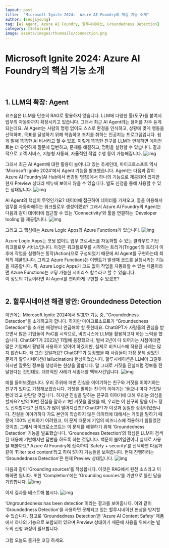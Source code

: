 ```yaml
---
layout: post
title:  "Microsoft Ignite 2024:  Azure AI Foundry의 핵심 기능 소개"
author: {seojiyoung}
tag: [AI Agent, Azure AI Foundry, 할루시네이션, Groundedness Detection]
category: [Solution]
image: assets/images/thumnails/connection.png
---
```


# Microsoft Ignite 2024: Azure AI Foundry의 핵심 기능 소개
<br/> 

## 1. LLM의 확장: Agent 
요즈음은 LLM을 단순히 RAG로 활용하지 않습니다. LLM에 다양한 툴(도구)를 붙여서 업무의 자동화까지 확장시키고 있습니다. 그래서 최근 AI Agent라는 용어를 자주 듣게 되는데요. AI Agent는 사람의 명령 없이도 스스로 환경을 인식하고, 상황에 맞게 행동을 선택하며, 목표를 달성하기 위해 학습하고 조치를 취하는 인공지능 프로그램입니다. 쉽게 말해 똑똑한 AI 비서라고 할 수 있죠. 
이렇게 똑똑한 친구를 LLM과 연계하면 에이전트는 더 유연하게 질문에 답변하고, 문제를 해결하고, 명령을 실행할 수 있습니다. 결과적으로 고객 서비스, 지능형 자동화, 자율적인 작업 수행 등이 가능해집니다. 
![img](../assets/images/seojiyoung/agentfirst.png)

그래서 최근 AI Agent에 대한 활용이 늘어나고 있는 추세인데, 마이크로소프트 역시 ‘Microsoft Ignite 2024’에서 Agent 기능을 발표했습니다. 
Agent는 다음과 같이 Azure AI Foundry(AI Hub에서 변경된 명칭)에서 하나의 기능으로 제공되어 있지만 현재 Preview 상태라 메뉴에 보이지 않을 수 있습니다. 별도 신청을 통해 사용할 수 있는 상태입니다.
![img](../assets/images/seojiyoung/agent.png)

AI Agent의 핵심이 무엇인가요? 데이터에 접근하여 데이터를 가져오고, 툴을 이용해서 업무를 자동화해주는 워크플로우 생성이겠죠? 그래서 Azure AI Foundry의 Agent는 다음과 같이 데이터에 접근할 수 있는 ‘Connectivity’와 툴을 연결하는 ‘Developer tooling’을 제공합니다. 
![img](../assets/images/seojiyoung/connect.png)

그리고 그 핵심에는 Azure Logic Apps와 Azure Functions가 있습니다. 
![img](../assets/images/seojiyoung/logicapp.png)

Azure Logic Apps는 코딩 없이도 업무 프로세스를 자동화할 수 있는 클라우드 기반 워크플로우 서비스입니다. 이것은 워크플로우를 시작하는 트리거(Trigger)와 트리거 이후에 작업을 실행하는 동작(Action)으로 구성되었기 때문에 AI Agent를 구현하는데 최적의 제품입니다. 그리고 Azure Functions는 이벤트가 발생때 코드를 실행시키는 기능을 제공합니다. 즉, Azure Logic Apps가 코드 없이 작업을 자동화할 수 있는 제품이라면 Azure Functions는 코딩 가능한 서버리스 함수라고 할 수 있습니다.  
이 정도의 기능이라면 AI Agent를 편리하게 구현할 수 있겠죠?  
<br/> 

## 2. 할루시네이션 해결 방안: Groundedness Detection 
이번에는 Microsoft Ignite 2024에서 발표한 기능 중, “Groundedness Detection”을 소개하고자 합니다. 
하지만 마이크로소프트가 “Groundedness Detection”을 소개한 배경부터 언급해야 할 듯한데요. ChatGPT가 사람들의 관심을 받으면서 많은 기업들이 PoC를 시작으로, 비즈니스에 LLM을 활용하고자 하는 노력을 했습니다. ChatGPT가 2022년 11월에 등장했으니, 벌써 2년이 다 되어가는 시점이라면 많은 기업에서 활발히 사용하고 있어야 하겠지만, 실제로 비즈니스에 적용된 사례는 많지 않습니다. 왜 그런 것일까요? 
ChatGPT가 등장했을 때 사람들이 가장 문제 삼았던 문제가 할루시네이션(Hallucination) 현상이었습니다. 할루시네이션은 LLM이 그럴듯하지만 잘못된 정보를 생성하는 현상을 말합니다. 말 그대로 거짓을 진실처럼 정보를 전달한다는 것인데요. 대표적인 사례가 세종대왕 맥북사건입니다.
![img](../assets/images/seojiyoung/Hallucination.png)

예를 들어보겠습니다. 우리 주위에 매번 진실을 이야기하는 친구와 거짓을 이야기하는 친구가 있다고 가정해보겠습니다. 거짓을 말하는 친구의 이야기는 ‘들으나 마다 거짓일텐데’라고 판단할 것입니다. 하지만 진실을 말하는 친구의 이야기에 대해 우리는 의심을 할까요?  만약 10번 진실을 말하고 1번 거짓을 말했을 때, 우리는 이 친구의 말을 어느 정도 신뢰할까요? 신뢰도가 많이 떨어지겠죠? ChatGPT가 이것과 동일한 상황이었습니다. 진실을 이야기하다 가도 본인이 학습하지 않은 데이터에 대해서는 거짓을 말하기 때문에 100% 신뢰하기 어려웠고, 이 문제 때문에 기업의 비즈니스에 적용하기 힘들었던 것이죠.
그래서 마이크로소프트는 이 문제를 해결하기 위해 ‘Groundedness Detection’ 기능을 발표했습니다. ‘Groundedness Detection’의 핵심은 LLM이 검색된 내용에 기반해서만 답변을 하도록 하는 것입니다. 백문이 불여일견이니 실제로 사용을 해볼까요?
Azure AI Foundry에 접속하여 ‘Safety + security’를 선택하면 다음과 같이 ‘Filter text content’라고 하여 5가지 기능들을 보여줍니다. 현재 진행하려는 ‘Groundedness Detection’은 현재 Preview 상태입니다.
![img](../assets/images/seojiyoung/filtertext.png)

다음과 같이 ‘Grounding sources’를 작성합니다. 이것은 RAG에서 원천 소스라고 이해하면 됩니다. 또한 'Completion'에는 'Grounding sources'를 기반으로 틀린 답을 기입합니다.
![img](../assets/images/seojiyoung/completion.png)


이제 결과를 테스트해 봅시다.
![img](../assets/images/seojiyoung/runtest.png)

‘Ungroundedness has been detection’이라는 결과를 보여줍니다. 이와 같이 ‘Groundedness Detection’을 사용하면 문제되고 있는 할루시네이션 현상을 방지할 수 있습니다.
참고로 ‘Groundedness Detection’은 ‘Azure AI Content Safety’ 제품에서 하나의 기능으로 포함되어 있으며 Preview 상태이기 때문에 사용을 위해서는 별도의 신청 과정이 필요합니다.  
<br/>  그럼 오늘도 즐거운 코딩 하세요.



